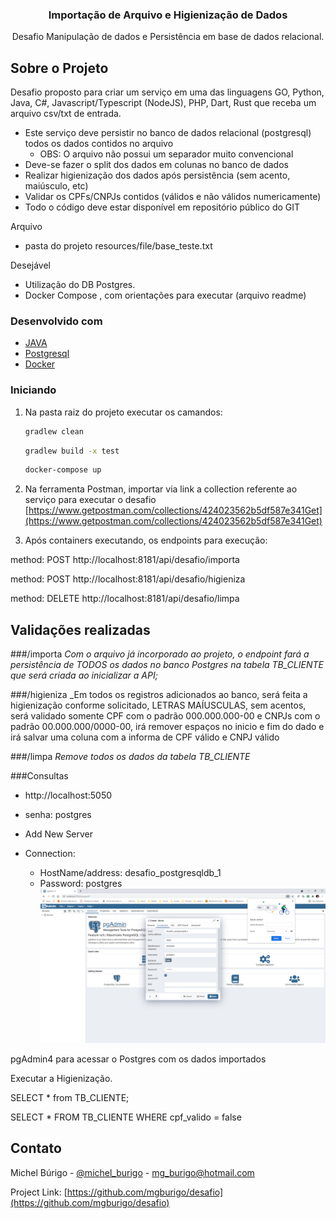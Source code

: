 <p align="center">

<h3 align="center">Importação de Arquivo e Higienização de Dados</h3>

  <p align="center">
    Desafio Manipulação de dados e Persistência em base de dados relacional.
    <br />

  </p>
</p>


<!-- SOBRE O PROJETO -->
## Sobre o Projeto

Desafio proposto para criar um serviço em uma das linguagens GO, Python, Java, C#, Javascript/Typescript (NodeJS), PHP, Dart, Rust que receba um arquivo csv/txt de entrada.
* Este serviço deve persistir no banco de dados relacional (postgresql) todos os dados contidos no arquivo
   - OBS: O arquivo não possui um separador muito convencional
* Deve-se fazer o split dos dados em colunas no banco de dados
* Realizar higienização dos dados após persistência (sem acento, maiúsculo, etc)
* Validar os CPFs/CNPJs contidos (válidos e não válidos numericamente)
* Todo o código deve estar disponível em repositório público do GIT

Arquivo 

* pasta do projeto resources/file/base_teste.txt

Desejável

* Utilização do DB Postgres.
* Docker Compose , com orientações para executar (arquivo readme)

### Desenvolvido com

* [JAVA](https://www.java.com/pt-BR/)
* [Postgresql](https://www.postgresql.org/)
* [Docker](https://www.docker.com/)






<!-- GETTING STARTED -->
### Iniciando

1. Na pasta raiz do projeto executar os camandos:
   ```sh
   gradlew clean
   ```

   ```sh
   gradlew build -x test
   ```

    ```sh
    docker-compose up
    ```

2. Na ferramenta Postman, importar via link a collection referente ao serviço para executar o desafio
   [https://www.getpostman.com/collections/424023562b5df587e341Get](https://www.getpostman.com/collections/424023562b5df587e341Get)


3. Após containers executando, os endpoints para execução:

method: POST
http://localhost:8181/api/desafio/importa

method: POST
http://localhost:8181/api/desafio/higieniza

method: DELETE
http://localhost:8181/api/desafio/limpa

<!-- VALIDAÇÕES REALIZADAS -->
## Validações realizadas

###/importa
_Com o arquivo já incorporado ao projeto, o endpoint fará a persistência de TODOS os dados no banco Postgres na tabela TB_CLIENTE que será criada
ao inicializar a API;_

###/higieniza
_Em todos os registros adicionados ao banco, será feita a higienização conforme solicitado, LETRAS MAÍUSCULAS, sem acentos, será validado somente CPF com o padrão
000.000.000-00 e CNPJs com o padrão 00.000.000/0000-00, irá remover espaços no inicio e fim do dado e irá salvar uma coluna com a informa de CPF válido
e CNPJ válido

###/limpa
_Remove todos os dados da tabela TB_CLIENTE_


###Consultas

* http://localhost:5050

* senha: postgres

* Add New Server

* Connection: 
  * HostName/address: desafio_postgresqldb_1 
  * Password: postgres
![img.png](img.png)

pgAdmin4 para acessar o Postgres com os dados importados

Executar a Higienização.

SELECT * from TB_CLIENTE;

SELECT * FROM TB_CLIENTE WHERE cpf_valido = false




<!-- CONTATO -->
## Contato

Michel Búrigo - [@michel_burigo](https://instagram/michel_burigo) - mg_burigo@hotmail.com

Project Link: [https://github.com/mgburigo/desafio](https://github.com/mgburigo/desafio)









